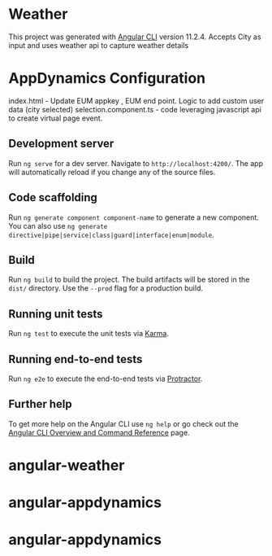 # Weather

This project was generated with [Angular CLI](https://github.com/angular/angular-cli) version 11.2.4.
Accepts City as input and uses weather api to capture weather details

# AppDynamics Configuration

index.html - Update EUM appkey , EUM end point. Logic to add custom user data (city selected)
selection.component.ts - code leveraging javascript api to create virtual page event.



## Development server

Run `ng serve` for a dev server. Navigate to `http://localhost:4200/`. The app will automatically reload if you change any of the source files.

## Code scaffolding

Run `ng generate component component-name` to generate a new component. You can also use `ng generate directive|pipe|service|class|guard|interface|enum|module`.

## Build

Run `ng build` to build the project. The build artifacts will be stored in the `dist/` directory. Use the `--prod` flag for a production build.

## Running unit tests

Run `ng test` to execute the unit tests via [Karma](https://karma-runner.github.io).

## Running end-to-end tests

Run `ng e2e` to execute the end-to-end tests via [Protractor](http://www.protractortest.org/).

## Further help

To get more help on the Angular CLI use `ng help` or go check out the [Angular CLI Overview and Command Reference](https://angular.io/cli) page.
# angular-weather
# angular-appdynamics
# angular-appdynamics
